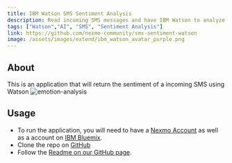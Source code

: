```yaml
---
title: IBM Watson SMS Sentiment Analysis
description: Read incoming SMS messages and have IBM Watson to analyze the messages
tags: ["Watson","AI", "SMS", "Sentiment Analysis"]
link: https://github.com/nexmo-community/sms-sentiment-watson
image: /assets/images/extend/ibm_watson_avatar_purple.png
---
```


## About
This is an application that will return the sentiment of a incoming SMS using Watson
![emotion-analysis](/assets/images/extend/emotion-analysis.png)

## Usage
- To run the application, you will need to have a [Nexmo Account](https://dashboard.nexmo.com/) as well as a account on [IBM Bluemix](https://console.ng.bluemix.net/).
- Clone the repo on [GitHub](https://github.com/nexmo-community/sms-sentiment-watson)
- Follow the [Readme on our GitHub page](https://raw.githubusercontent.com/nexmo-community/sms-sentiment-watson/master/README.md).

